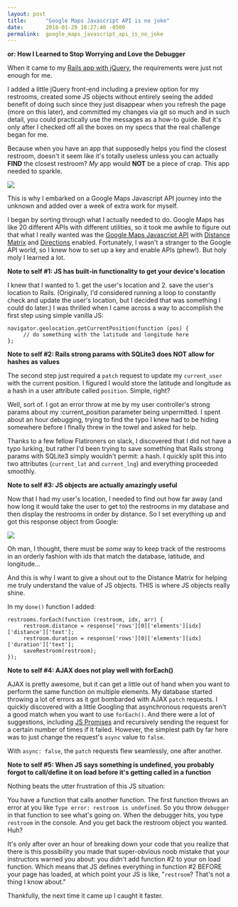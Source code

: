 ```yaml
---
layout: post
title:      "Google Maps Javascript API is no joke"
date:       2018-01-29 18:27:40 -0500
permalink:  google_maps_javascript_api_is_no_joke
---
```


**or: How I Learned to Stop Worrying and Love the Debugger**

When it came to my [Rails app with jQuery](https://github.com/marielfrank/where2p), the requirements were just not enough for me. 

I added a little jQuery front-end including a preview option for my restrooms, created some JS objects without entirely seeing the added benefit of doing such since they just disappear when you refresh the page (more on this later), and committed my changes via git so much and in such detail, you could practically use the messages as a how-to guide. But it's only after I checked off all the boxes on my specs that the real challenge began for me.

Because when you have an app that supposedly helps you find the closest restroom, doesn't it seem like it's totally useless unless you can actually **FIND** the closest restroom? *My* app would **NOT** be a piece of crap. This app needed to sparkle.

![](http://www.reactiongifs.com/r/2013/01/fantastic.gif)

This is why I embarked on a Google Maps Javascript API journey into the unknown and added over a week of extra work for myself. 

I began by sorting through what I actually needed to do. Google Maps has like 20 different APIs with different utilities, so it took me awhile to figure out that what I really wanted was the [Google Maps Javascript API](https://developers.google.com/maps/documentation/javascript/) with [Distance Matrix](https://developers.google.com/maps/documentation/javascript/distancematrix) and [Directions](https://developers.google.com/maps/documentation/javascript/directions) enabled. Fortunately, I wasn't a stranger to the Google API world, so I knew how to set up a key and enable APIs (phew!). But holy moly I learned a lot. 

**Note to self #1: JS has built-in functionality to get your device's location**

I knew that I wanted to 1. get the user's location and 2. save the user's location to Rails. (Originally, I'd considered running a loop to constantly check and update the user's location, but I decided that was something I could do later.) I was thrilled when I came across a way to accomplish the first step using simple vanilla JS:

```
navigator.geolocation.getCurrentPosition(function (pos) { 
     // do something with the latitude and longitude here
};
```

**Note to self #2: Rails strong params with SQLite3 does NOT allow for hashes as values** 

The second step just required a `patch` request to update my `current_user` with the current position. I figured I would store the latitude and longitude as a hash in a user attribute called `position`. Simple, right?

Well, sort of. I got an error throw at me by my user controller's strong params about my :current_position parameter being unpermitted. I spent about an hour debugging, trying to find the typo I knew had to be hiding somewhere before I finally threw in the towel and asked for help.

Thanks to a few fellow Flatironers on slack, I discovered that I did not have a typo lurking, but rather I'd been trying to save something that Rails strong params with SQLite3 simply wouldn't permit: a hash. I quickly split this into two attributes (`current_lat` and `current_lng`) and everything proceeded smoothly.

**Note to self #3: JS objects are actually amazingly useful**

Now that I had my user's location, I needed to find out how far away (and how long it would take the user to get to) the restrooms in my database and then display the restrooms in order by distance. So I set everything up and got this response object from Google:

![](https://i.imgur.com/XQv548T.png)

Oh man, I thought, there must be *some* way to keep track of the restrooms in an orderly fashion with ids that match the database, latitude, and longitude...

And this is why I want to give a shout out to the Distance Matrix for helping me truly understand the value of JS objects. THIS is where JS objects really shine. 

In my `done()` function I added:
```
restrooms.forEach(function (restroom, idx, arr) {
     restroom.distance = response['rows'][0]['elements'][idx]['distance']['text'];
     restroom.duration = response['rows'][0]['elements'][idx]['duration']['text'];
     saveRestroom(restroom);
});
```

**Note to self #4: AJAX does not play well with forEach()**

AJAX is pretty awesome, but it can get a little out of hand when you want to perform the same function on multiple elements. My database started throwing a lot of errors as it got bombarded with AJAX `patch` requests. I quickly discovered with a little Googling that asynchronous requests aren't a good match when you want to use `forEach()`. And there were a lot of suggestions, including [JS Promises](https://developer.mozilla.org/en-US/docs/Web/JavaScript/Reference/Global_Objects/Promise) and recursively sending the request for a certain number of times if it failed. However, the simplest path by far here was to just change the request's `async` value to `false`.

With `async: false`, the `patch` requests flew seamlessly, one after another.

**Note to self #5: When JS says something is undefined, you probably forgot to call/define it on load before it's getting called in a function**

Nothing beats the utter frustration of this JS situation:

You have a function that calls another function. The first function throws an error at you like `Type error: restroom is undefined`. So you throw  `debugger` in that function to see what's going on. When the debugger hits, you type `restroom` in the console. And you get back the restroom object you wanted. Huh?

It's only after over an hour of breaking down your code that you realize that there is this possibility you made that super-obvious noob mistake that your instructors warned you about: you didn't add function #2 to your on load function. Which means that JS defines everything in function #2 BEFORE your page has loaded, at which point your JS is like, "`restroom`? That's not a thing I know about."

Thankfully, the next time it came up I caught it faster.

